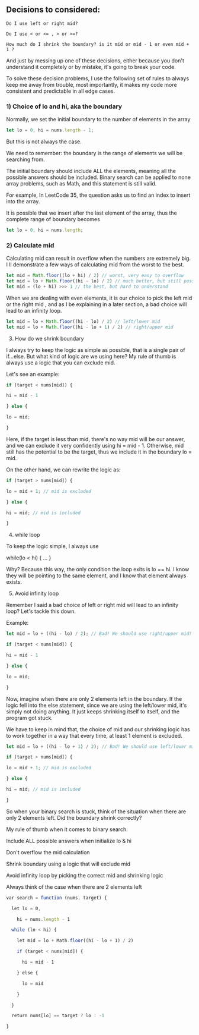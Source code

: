 ## Decisions to considered: 

	Do I use left or right mid? 

	Do I use < or <= , > or >=? 

	How much do I shrink the boundary? is it mid or mid - 1 or even mid + 1 ? 


And just by messing up one of these decisions, either because you don't understand it completely or by mistake, it's going to break your code. 

To solve these decision problems, I use the following set of rules to always keep me away from trouble, most importantly, it makes my code more consistent and predictable in all edge cases. 

### 1) Choice of lo and hi, aka the boundary 

Normally, we set the initial boundary to the number of elements in the array 
```javascript
let lo = 0, hi = nums.length - 1; 
```

But this is not always the case. 

We need to remember: the boundary is the range of elements we will be searching from. 

The initial boundary should include ALL the elements, meaning all the possible answers should be included. Binary search can be applied to none array problems, such as Math, and this statement is still valid. 

For example, In LeetCode 35, the question asks us to find an index to insert into the array. 

It is possible that we insert after the last element of the array, thus the complete range of boundary becomes 
```javascript
let lo = 0, hi = nums.length; 
```
### 2) Calculate mid 

Calculating mid can result in overflow when the numbers are extremely big. I ll demonstrate a few ways of calculating mid from the worst to the best. 
```javascript
let mid = Math.floor((lo + hi) / 2) // worst, very easy to overflow 
let mid = lo + Math.floor((hi - lo) / 2) // much better, but still possible 
let mid = (lo + hi) >>> 1 // the best, but hard to understand 

```
When we are dealing with even elements, it is our choice to pick the left mid or the right mid , and as I be explaining in a later section, a bad choice will lead to an infinity loop. 
```javascript
let mid = lo + Math.floor((hi - lo) / 2) // left/lower mid 
let mid = lo + Math.floor((hi - lo + 1) / 2) // right/upper mid 
```
3. How do we shrink boundary 

I always try to keep the logic as simple as possible, that is a single pair of if...else. But what kind of logic are we using here? My rule of thumb is always use a logic that you can exclude mid. 

Let's see an example: 
```javascript
if (target < nums[mid]) { 

hi = mid - 1 

} else { 

lo = mid;  

} 
```
Here, if the target is less than mid, there's no way mid will be our answer, and we can exclude it very confidently using hi = mid - 1. Otherwise, mid still has the potential to be the target, thus we include it in the boundary lo = mid. 

On the other hand, we can rewrite the logic as: 
```javascript
if (target > nums[mid]) { 

lo = mid + 1; // mid is excluded 

} else { 

hi = mid; // mid is included 

} 
```
4. while loop 

To keep the logic simple, I always use 

while(lo < hi) { ... } 

Why? Because this way, the only condition the loop exits is lo == hi. I know they will be pointing to the same element, and I know that element always exists. 

5. Avoid infinity loop 

Remember I said a bad choice of left or right mid will lead to an infinity loop? Let's tackle this down. 

Example: 
```javascript
let mid = lo + ((hi - lo) / 2); // Bad! We should use right/upper mid! 

if (target < nums[mid]) { 

hi = mid - 1 

} else { 

lo = mid;  

} 
```

Now, imagine when there are only 2 elements left in the boundary. If the logic fell into the else statement, since we are using the left/lower mid, it's simply not doing anything. It just keeps shrinking itself to itself, and the program got stuck. 

We have to keep in mind that, the choice of mid and our shrinking logic has to work together in a way that every time, at least 1 element is excluded. 
```javascript
let mid = lo + ((hi - lo + 1) / 2); // Bad! We should use left/lower mid! 

if (target > nums[mid]) { 

lo = mid + 1; // mid is excluded 

} else { 

hi = mid; // mid is included 

} 
```
So when your binary search is stuck, think of the situation when there are only 2 elements left. Did the boundary shrink correctly? 

My rule of thumb when it comes to binary search: 

Include ALL possible answers when initialize lo & hi 

Don't overflow the mid calculation 

Shrink boundary using a logic that will exclude mid 

Avoid infinity loop by picking the correct mid and shrinking logic 

Always think of the case when there are 2 elements left 
```javascript
var search = function (nums, target) { 

  let lo = 0, 

    hi = nums.length - 1 

  while (lo < hi) { 

    let mid = lo + Math.floor((hi - lo + 1) / 2) 

    if (target < nums[mid]) { 

      hi = mid - 1 

    } else { 

      lo = mid 

    } 

  } 

  return nums[lo] == target ? lo : -1 

}
```